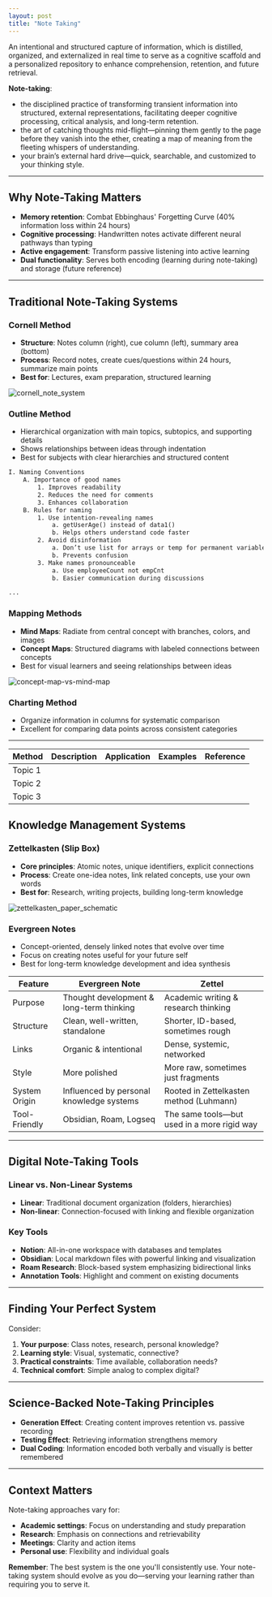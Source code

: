```yaml
---
layout: post
title: "Note Taking"
---
```


An intentional and structured capture of information, which is distilled, organized, and externalized in real time to
serve as a cognitive scaffold and a personalized repository to enhance comprehension, retention, and future retrieval.

**Note-taking**:

- the disciplined practice of transforming transient information into structured, external representations, facilitating
  deeper cognitive processing, critical analysis, and long-term retention.
- the art of catching thoughts mid-flight—pinning them gently to the page before they vanish into the ether, creating a
  map of meaning from the fleeting whispers of understanding.
- your brain’s external hard drive—quick, searchable, and customized to your thinking style.

---

## Why Note-Taking Matters

- **Memory retention**: Combat Ebbinghaus' Forgetting Curve (40% information loss within 24 hours)
- **Cognitive processing**: Handwritten notes activate different neural pathways than typing
- **Active engagement**: Transform passive listening into active learning
- **Dual functionality**: Serves both encoding (learning during note-taking) and storage (future reference)

---

## Traditional Note-Taking Systems

### Cornell Method

- **Structure**: Notes column (right), cue column (left), summary area (bottom)
- **Process**: Record notes, create cues/questions within 24 hours, summarize main points
- **Best for**: Lectures, exam preparation, structured learning

![cornell_note_system](https://upload.wikimedia.org/wikipedia/commons/thumb/d/d4/Cornell_note_system.jpg/500px-Cornell_note_system.jpg)

### Outline Method

- Hierarchical organization with main topics, subtopics, and supporting details
- Shows relationships between ideas through indentation
- Best for subjects with clear hierarchies and structured content

```txt
I. Naming Conventions
    A. Importance of good names
        1. Improves readability
        2. Reduces the need for comments
        3. Enhances collaboration
    B. Rules for naming
        1. Use intention-revealing names
            a. getUserAge() instead of data1()
            b. Helps others understand code faster
        2. Avoid disinformation
            a. Don’t use list for arrays or temp for permanent variables
            b. Prevents confusion
        3. Make names pronounceable
            a. Use employeeCount not empCnt
            b. Easier communication during discussions

...
```

### Mapping Methods

- **Mind Maps**: Radiate from central concept with branches, colors, and images
- **Concept Maps**: Structured diagrams with labeled connections between concepts
- Best for visual learners and seeing relationships between ideas

![concept-map-vs-mind-map](https://cms.boardmix.com/images/knowledge/concept-map-vs-mind-map-01.png?ivm-quality=OD)

### Charting Method

- Organize information in columns for systematic comparison
- Excellent for comparing data points across consistent categories

---

| Method	 | Description | Application | 	Examples | Reference |
|---------|-------------|-------------|-----------|-----------|
| Topic 1 |             |             |           |           |
| Topic 2 |             |             |           |           |
| Topic 3 |             |             |           |           |

## Knowledge Management Systems

### Zettelkasten (Slip Box)

- **Core principles**: Atomic notes, unique identifiers, explicit connections
- **Process**: Create one-idea notes, link related concepts, use your own words
- **Best for**: Research, writing projects, building long-term knowledge

![zettelkasten_paper_schematic](https://relanote.com/wp-content/webp-express/webp-images/uploads/2023/02/Zettelkasten_paper_schematic-2.png.webp)

### Evergreen Notes

- Concept-oriented, densely linked notes that evolve over time
- Focus on creating notes useful for your future self
- Best for long-term knowledge development and idea synthesis

| Feature       | Evergreen Note                           | Zettel                                      |
| ------------- | ---------------------------------------- | ------------------------------------------- |
| Purpose       | Thought development & long-term thinking | Academic writing & research thinking        |
| Structure     | Clean, well-written, standalone          | Shorter, ID-based, sometimes rough          |
| Links         | Organic & intentional                    | Dense, systemic, networked                  |
| Style         | More polished                            | More raw, sometimes just fragments          |
| System Origin | Influenced by personal knowledge systems | Rooted in Zettelkasten method (Luhmann)     |
| Tool-Friendly | Obsidian, Roam, Logseq                   | The same tools—but used in a more rigid way |

---

## Digital Note-Taking Tools

### Linear vs. Non-Linear Systems

- **Linear**: Traditional document organization (folders, hierarchies)
- **Non-linear**: Connection-focused with linking and flexible organization

### Key Tools

- **Notion**: All-in-one workspace with databases and templates
- **Obsidian**: Local markdown files with powerful linking and visualization
- **Roam Research**: Block-based system emphasizing bidirectional links
- **Annotation Tools**: Highlight and comment on existing documents

---

## Finding Your Perfect System

Consider:

1. **Your purpose**: Class notes, research, personal knowledge?
2. **Learning style**: Visual, systematic, connective?
3. **Practical constraints**: Time available, collaboration needs?
4. **Technical comfort**: Simple analog to complex digital?

---

## Science-Backed Note-Taking Principles

- **Generation Effect**: Creating content improves retention vs. passive recording
- **Testing Effect**: Retrieving information strengthens memory
- **Dual Coding**: Information encoded both verbally and visually is better remembered

---

## Context Matters

Note-taking approaches vary for:

- **Academic settings**: Focus on understanding and study preparation
- **Research**: Emphasis on connections and retrievability
- **Meetings**: Clarity and action items
- **Personal use**: Flexibility and individual goals

**Remember**: The best system is the one you'll consistently use. Your note-taking system should evolve as you
do—serving your learning rather than requiring you to serve it.
